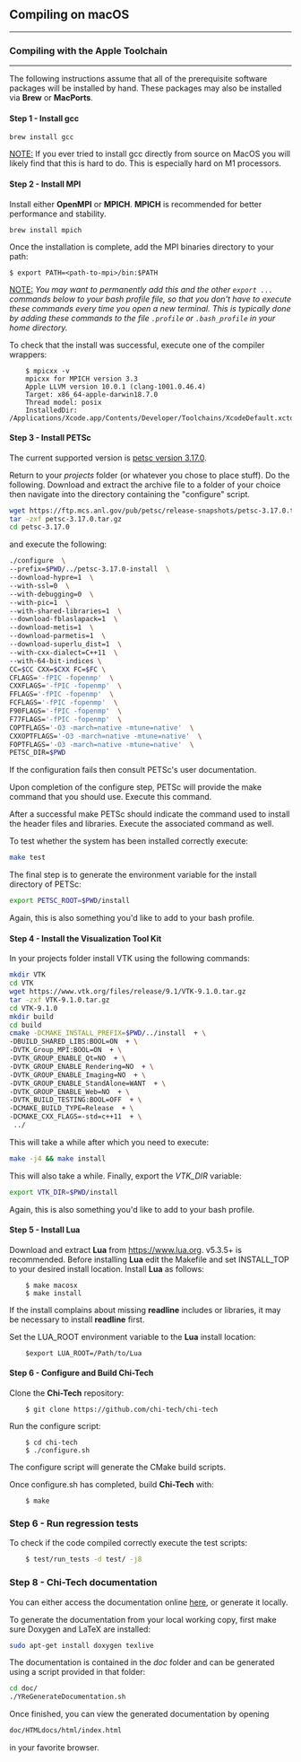 ## Compiling on macOS
___
### Compiling with the Apple Toolchain
___

The following instructions assume that all of the prerequisite software packages
will be installed by hand.  These packages may also be installed via **Brew** or
**MacPorts**.

#### Step 1 - Install gcc
```shell
brew install gcc
```

<u>NOTE:</u> If you ever tried to install gcc directly from source on MacOS you
will likely find that this is hard to do. This is especially hard on M1
processors.

#### Step 2 - Install MPI

Install either **OpenMPI** or **MPICH**.  **MPICH** is recommended for
better performance and stability.

```shell
brew install mpich
```

Once the installation is complete, add the MPI binaries directory to your path:
```shell
$ export PATH=<path-to-mpi>/bin:$PATH
```
<u>NOTE:</u> *You may want to permanently add this and the other `export ...`
commands below to your bash profile file, so that you don't have to execute these
commands every time you open a new terminal. This is typically done by adding
these commands to the file `.profile` or `.bash_profile` in your home directory.*

To check that the install was successful, execute one of the compiler wrappers:
```console
    $ mpicxx -v
    mpicxx for MPICH version 3.3
    Apple LLVM version 10.0.1 (clang-1001.0.46.4)
    Target: x86_64-apple-darwin18.7.0
    Thread model: posix
    InstalledDir: /Applications/Xcode.app/Contents/Developer/Toolchains/XcodeDefault.xctoolchain/usr/bin
```

#### Step 3 - Install PETSc

The current supported version is
[petsc version 3.17.0](https://ftp.mcs.anl.gov/pub/petsc/release-snapshots/petsc-3.17.0.tar.gz).


Return to your *projects* folder (or whatever you chose to place stuff). Do
the following. Download and extract the archive file to a folder of your choice
then navigate into the directory containing the "configure" script.

```bash
wget https://ftp.mcs.anl.gov/pub/petsc/release-snapshots/petsc-3.17.0.tar.gz
tar -zxf petsc-3.17.0.tar.gz
cd petsc-3.17.0
```

and execute the following:

```bash
./configure  \
--prefix=$PWD/../petsc-3.17.0-install  \
--download-hypre=1  \
--with-ssl=0  \
--with-debugging=0  \
--with-pic=1  \
--with-shared-libraries=1  \
--download-fblaslapack=1  \
--download-metis=1  \
--download-parmetis=1  \
--download-superlu_dist=1  \
--with-cxx-dialect=C++11  \
--with-64-bit-indices \
CC=$CC CXX=$CXX FC=$FC \
CFLAGS='-fPIC -fopenmp'  \
CXXFLAGS='-fPIC -fopenmp'  \
FFLAGS='-fPIC -fopenmp'  \
FCFLAGS='-fPIC -fopenmp'  \
F90FLAGS='-fPIC -fopenmp'  \
F77FLAGS='-fPIC -fopenmp'  \
COPTFLAGS='-O3 -march=native -mtune=native'  \
CXXOPTFLAGS='-O3 -march=native -mtune=native'  \
FOPTFLAGS='-O3 -march=native -mtune=native'  \
PETSC_DIR=$PWD
```

If the configuration fails then consult PETSc's user documentation.

Upon completion of the configure step, PETSc will provide the make command
that you should use. Execute this command.

After a successful make PETSc should indicate the command used to install
the header files and libraries. Execute the associated command as well.

To test whether the system has been installed correctly execute:

```bash
make test
```

The final step is to generate the environment variable for the install
directory of PETSc:

```bash
export PETSC_ROOT=$PWD/install
```

Again, this is also something you'd like to add to your bash profile.

#### Step 4 - Install the Visualization Tool Kit

In your projects folder install VTK using the following commands:

```bash
mkdir VTK
cd VTK
wget https://www.vtk.org/files/release/9.1/VTK-9.1.0.tar.gz
tar -zxf VTK-9.1.0.tar.gz
cd VTK-9.1.0
mkdir build
cd build
cmake -DCMAKE_INSTALL_PREFIX=$PWD/../install  + \
-DBUILD_SHARED_LIBS:BOOL=ON  + \
-DVTK_Group_MPI:BOOL=ON  + \
-DVTK_GROUP_ENABLE_Qt=NO  + \
-DVTK_GROUP_ENABLE_Rendering=NO  + \
-DVTK_GROUP_ENABLE_Imaging=NO  + \
-DVTK_GROUP_ENABLE_StandAlone=WANT  + \
-DVTK_GROUP_ENABLE_Web=NO  + \
-DVTK_BUILD_TESTING:BOOL=OFF  + \
-DCMAKE_BUILD_TYPE=Release  + \
-DCMAKE_CXX_FLAGS=-std=c++11  + \
 ../
```

This will take a while after which you need to execute:

```bash
make -j4 && make install
```

This will also take a while. Finally, export the *VTK_DIR* variable:

```bash
export VTK_DIR=$PWD/install
```

Again, this is also something you'd like to add to your bash profile.

#### Step 5 - Install Lua

Download and extract **Lua** from https://www.lua.org.  v5.3.5+ is recommended.
Before installing **Lua** edit the Makefile and set INSTALL_TOP to your desired
install location.  Install **Lua** as follows:
```console
    $ make macosx
    $ make install
```
If the install complains about missing **readline** includes or libraries, it may
be necessary to install **readline** first.

Set the LUA_ROOT environment variable to the **Lua** install location:
```console
    $export LUA_ROOT=/Path/to/Lua
```

#### Step 6 - Configure and Build Chi-Tech

Clone the **Chi-Tech** repository:
```console
    $ git clone https://github.com/chi-tech/chi-tech
```

Run the configure script:
```console
    $ cd chi-tech
    $ ./configure.sh
```
The configure script will generate the CMake build scripts.

Once configure.sh has completed, build **Chi-Tech** with:
```console
    $ make
```

### Step 6 - Run regression tests

To check if the code compiled correctly execute the test scripts:

```bash
    $ test/run_tests -d test/ -j8
```


### Step 8 - Chi-Tech documentation

You can either access the documentation online [here](https://chi-tech.github.io), or generate it locally.

To generate the documentation from your local working copy, first make sure
Doxygen and LaTeX are installed:

```bash
sudo apt-get install doxygen texlive
```

The documentation is contained in the *doc* folder and can be generated
using a script provided in that folder:

```bash
cd doc/
./YReGenerateDocumentation.sh
```

Once finished, you can view the generated documentation by opening

```bash
doc/HTMLdocs/html/index.html
```

in your favorite browser.
